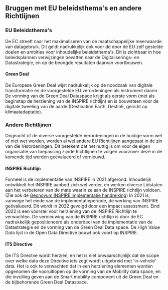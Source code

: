 ## Bruggen met EU beleidsthema's en andere Richtlijnen

### EU Beleidsthema's

De EC streeft naar het maximaliseren van de maatschappelijke meerwaarde van datagebruik. Dit geldt nadrukkelijk ook voor de door de EU zelf gestelde doelen en ambities voor inhoudelijke beleidsthema's. Dit is zichtbaar in hoe beleidsplannen verwijzingen bevatten naar de Digitaliserings- en Datastrategie, en op de beoogde resultaten daarvan voortbouwen.

#### Green Deal
De Europese Green Deal wijst nadrukkelijk op de noodzaak van digitale transformatie en de voorgestelde EU verordeningen als instrument daarin. De vorming van de Green Deal Dataspace krijgt als eerste vorm (met als beginstap de herziening van de INSPIRE richtlijn) en is bouwsteen voor de digitale tweeling van de aarde (Destination Earth, DestinE, gericht op klimaatadaptatie).

### Andere Richtlijnen

Ongeacht of de diverse voorgestelde Verordeningen in de huidige vorm wel of niet wet worden, worden al wel andere EU Richtlijnen aangepast in de zin van die Verordeningen. Dit betekent dat het nuttig is om voor de eigen organisatie van toepassing zijnde Richtlijnen te volgen voorzover deze in de komende tijd worden geëvalueerd of vernieuwd.

#### INSPIRE Richtlijn
Formeel is de implementatie van INSPIRE in 2021 afgerond. Inhoudelijk ontwikkelt het INSPIRE aanbod zich wel verder, en werken diverse Lidstaten aan het verbeteren van de mate waarin ze aan de INSPIRE richtlijn voldoen. (Zie ook de [Geonovum INSPIRE implementatie handreiking](https://geonovum.github.io/inspire-wiki/)) In 2021 is, vanwege het einde van de implementatieperiode, de werking van INSPIRE geëvalueerd. Dit wordt in 2022 gevolgd door een impact assessment. Eind 2022 is een voorstel voor herziening van de INSPIRE Richtlijn te verwachten. De vernieuwing van de INSPIRE richtlijn is door de EC nadrukkelijk gepositioneerd als onderdeel van de implementatie van de Datastrategie en de vorming van de Green Deal Data space. De High Value Data lijst in de Open Data Directive bouwt ook voort op INSPIRE.


#### ITS Directive
De ITS Directve wordt herzien, en het is niet onwaarschijnlijk dat de scope over welke data deze Directive iets zegt wordt uitgebreid met 'in-vehicle' data. Het is ook te verwachten dat in een herziening elementen worden opgenomen die vooruitlopen op de vorming van de Mobility data space, en die invulling geven aan de Smart mobility component uit de Green Deal en de bijbehorende Green Deal Dataspace.
